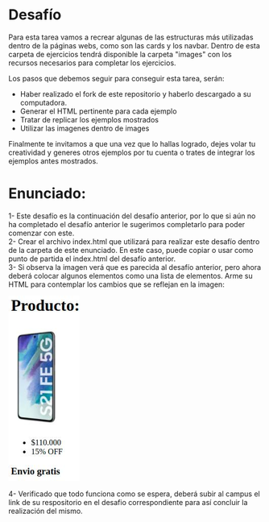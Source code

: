 # Desafío

Para esta tarea vamos a recrear algunas de las estructuras más utilizadas dentro de la páginas webs, como son las cards y los navbar. Dentro de esta carpeta de ejercicios tendrá disponible la carpeta "images" con los recursos necesarios para completar los ejercicios.

Los pasos que debemos seguir para conseguir esta tarea, serán:

- Haber realizado el fork de este repositorio y haberlo descargado a su computadora.
- Generar el HTML pertinente para cada ejemplo
- Tratar de replicar los ejemplos mostrados
- Utilizar las imagenes dentro de images

Finalmente te invitamos a que una vez que lo hallas logrado, dejes volar tu creatividad y generes otros ejemplos por tu cuenta o trates de integrar los ejemplos antes mostrados.

# Enunciado:
1- Este desafío es la continuación del desafío anterior, por lo que si aún no ha completado el desafío anterior le sugerimos completarlo para poder comenzar con este.\
2- Crear el archivo index.html que utilizará para realizar este desafío dentro de la carpeta de este enunciado. En este caso, puede copiar o usar como punto de partida el index.html del desafío anterior.\
3- Si observa la imagen verá que es parecida al desafío anterior, pero ahora deberá colocar algunos elementos como una lista de elementos. Arme su HTML para contemplar los cambios que se reflejan en la imagen:

![ejercicio_2](ejercicio_2.jpg)


4- Verificado que todo funciona como se espera, deberá subir al campus el link de su respositorio en el desafio correspondiente para así concluir la realización del mismo.

